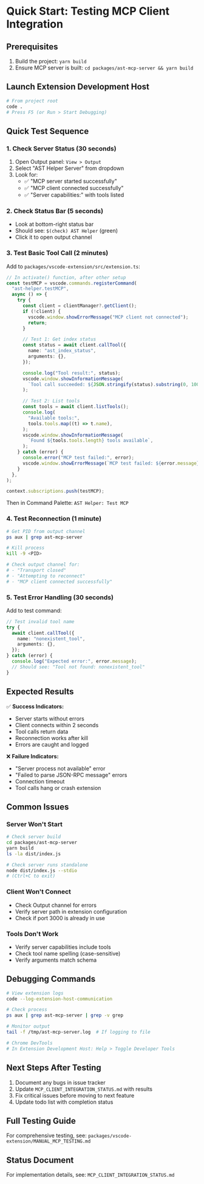 # Quick Start: Testing MCP Client Integration

## Prerequisites

1. Build the project: `yarn build`
2. Ensure MCP server is built: `cd packages/ast-mcp-server && yarn build`

## Launch Extension Development Host

```bash
# From project root
code .
# Press F5 (or Run > Start Debugging)
```

## Quick Test Sequence

### 1. Check Server Status (30 seconds)

1. Open Output panel: `View > Output`
2. Select "AST Helper Server" from dropdown
3. Look for:
   - ✅ "MCP server started successfully"
   - ✅ "MCP client connected successfully"
   - ✅ "Server capabilities:" with tools listed

### 2. Check Status Bar (5 seconds)

- Look at bottom-right status bar
- Should see: `$(check) AST Helper` (green)
- Click it to open output channel

### 3. Test Basic Tool Call (2 minutes)

Add to `packages/vscode-extension/src/extension.ts`:

```typescript
// In activate() function, after other setup
const testMCP = vscode.commands.registerCommand(
  "ast-helper.testMCP",
  async () => {
    try {
      const client = clientManager?.getClient();
      if (!client) {
        vscode.window.showErrorMessage("MCP client not connected");
        return;
      }

      // Test 1: Get index status
      const status = await client.callTool({
        name: "ast_index_status",
        arguments: {},
      });

      console.log("Tool result:", status);
      vscode.window.showInformationMessage(
        `Tool call succeeded: ${JSON.stringify(status).substring(0, 100)}...`,
      );

      // Test 2: List tools
      const tools = await client.listTools();
      console.log(
        "Available tools:",
        tools.tools.map((t) => t.name),
      );
      vscode.window.showInformationMessage(
        `Found ${tools.tools.length} tools available`,
      );
    } catch (error) {
      console.error("MCP test failed:", error);
      vscode.window.showErrorMessage(`MCP test failed: ${error.message}`);
    }
  },
);

context.subscriptions.push(testMCP);
```

Then in Command Palette: `AST Helper: Test MCP`

### 4. Test Reconnection (1 minute)

```bash
# Get PID from output channel
ps aux | grep ast-mcp-server

# Kill process
kill -9 <PID>

# Check output channel for:
# - "Transport closed"
# - "Attempting to reconnect"
# - "MCP client connected successfully"
```

### 5. Test Error Handling (30 seconds)

Add to test command:

```typescript
// Test invalid tool name
try {
  await client.callTool({
    name: "nonexistent_tool",
    arguments: {},
  });
} catch (error) {
  console.log("Expected error:", error.message);
  // Should see: "Tool not found: nonexistent_tool"
}
```

## Expected Results

✅ **Success Indicators:**

- Server starts without errors
- Client connects within 2 seconds
- Tool calls return data
- Reconnection works after kill
- Errors are caught and logged

❌ **Failure Indicators:**

- "Server process not available" error
- "Failed to parse JSON-RPC message" errors
- Connection timeout
- Tool calls hang or crash extension

## Common Issues

### Server Won't Start

```bash
# Check server build
cd packages/ast-mcp-server
yarn build
ls -la dist/index.js

# Check server runs standalone
node dist/index.js --stdio
# (Ctrl+C to exit)
```

### Client Won't Connect

- Check Output channel for errors
- Verify server path in extension configuration
- Check if port 3000 is already in use

### Tools Don't Work

- Verify server capabilities include tools
- Check tool name spelling (case-sensitive)
- Verify arguments match schema

## Debugging Commands

```bash
# View extension logs
code --log-extension-host-communication

# Check process
ps aux | grep ast-mcp-server | grep -v grep

# Monitor output
tail -f /tmp/ast-mcp-server.log  # If logging to file

# Chrome DevTools
# In Extension Development Host: Help > Toggle Developer Tools
```

## Next Steps After Testing

1. Document any bugs in issue tracker
2. Update `MCP_CLIENT_INTEGRATION_STATUS.md` with results
3. Fix critical issues before moving to next feature
4. Update todo list with completion status

## Full Testing Guide

For comprehensive testing, see: `packages/vscode-extension/MANUAL_MCP_TESTING.md`

## Status Document

For implementation details, see: `MCP_CLIENT_INTEGRATION_STATUS.md`
